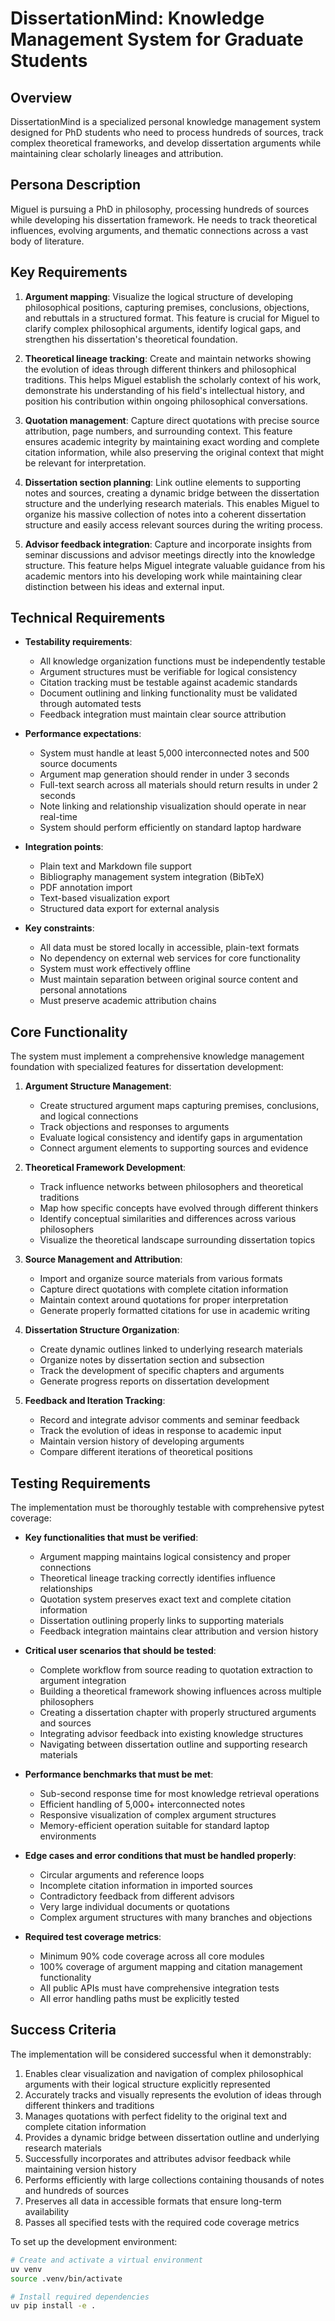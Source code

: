 # DissertationMind: Knowledge Management System for Graduate Students

## Overview
DissertationMind is a specialized personal knowledge management system designed for PhD students who need to process hundreds of sources, track complex theoretical frameworks, and develop dissertation arguments while maintaining clear scholarly lineages and attribution.

## Persona Description
Miguel is pursuing a PhD in philosophy, processing hundreds of sources while developing his dissertation framework. He needs to track theoretical influences, evolving arguments, and thematic connections across a vast body of literature.

## Key Requirements
1. **Argument mapping**: Visualize the logical structure of developing philosophical positions, capturing premises, conclusions, objections, and rebuttals in a structured format. This feature is crucial for Miguel to clarify complex philosophical arguments, identify logical gaps, and strengthen his dissertation's theoretical foundation.

2. **Theoretical lineage tracking**: Create and maintain networks showing the evolution of ideas through different thinkers and philosophical traditions. This helps Miguel establish the scholarly context of his work, demonstrate his understanding of his field's intellectual history, and position his contribution within ongoing philosophical conversations.

3. **Quotation management**: Capture direct quotations with precise source attribution, page numbers, and surrounding context. This feature ensures academic integrity by maintaining exact wording and complete citation information, while also preserving the original context that might be relevant for interpretation.

4. **Dissertation section planning**: Link outline elements to supporting notes and sources, creating a dynamic bridge between the dissertation structure and the underlying research materials. This enables Miguel to organize his massive collection of notes into a coherent dissertation structure and easily access relevant sources during the writing process.

5. **Advisor feedback integration**: Capture and incorporate insights from seminar discussions and advisor meetings directly into the knowledge structure. This feature helps Miguel integrate valuable guidance from his academic mentors into his developing work while maintaining clear distinction between his ideas and external input.

## Technical Requirements
- **Testability requirements**:
  - All knowledge organization functions must be independently testable
  - Argument structures must be verifiable for logical consistency
  - Citation tracking must be testable against academic standards
  - Document outlining and linking functionality must be validated through automated tests
  - Feedback integration must maintain clear source attribution

- **Performance expectations**:
  - System must handle at least 5,000 interconnected notes and 500 source documents
  - Argument map generation should render in under 3 seconds
  - Full-text search across all materials should return results in under 2 seconds
  - Note linking and relationship visualization should operate in near real-time
  - System should perform efficiently on standard laptop hardware

- **Integration points**:
  - Plain text and Markdown file support
  - Bibliography management system integration (BibTeX)
  - PDF annotation import
  - Text-based visualization export
  - Structured data export for external analysis

- **Key constraints**:
  - All data must be stored locally in accessible, plain-text formats
  - No dependency on external web services for core functionality
  - System must work effectively offline
  - Must maintain separation between original source content and personal annotations
  - Must preserve academic attribution chains

## Core Functionality
The system must implement a comprehensive knowledge management foundation with specialized features for dissertation development:

1. **Argument Structure Management**:
   - Create structured argument maps capturing premises, conclusions, and logical connections
   - Track objections and responses to arguments
   - Evaluate logical consistency and identify gaps in argumentation
   - Connect argument elements to supporting sources and evidence

2. **Theoretical Framework Development**:
   - Track influence networks between philosophers and theoretical traditions
   - Map how specific concepts have evolved through different thinkers
   - Identify conceptual similarities and differences across various philosophers
   - Visualize the theoretical landscape surrounding dissertation topics

3. **Source Management and Attribution**:
   - Import and organize source materials from various formats
   - Capture direct quotations with complete citation information
   - Maintain context around quotations for proper interpretation
   - Generate properly formatted citations for use in academic writing

4. **Dissertation Structure Organization**:
   - Create dynamic outlines linked to underlying research materials
   - Organize notes by dissertation section and subsection
   - Track the development of specific chapters and arguments
   - Generate progress reports on dissertation development

5. **Feedback and Iteration Tracking**:
   - Record and integrate advisor comments and seminar feedback
   - Track the evolution of ideas in response to academic input
   - Maintain version history of developing arguments
   - Compare different iterations of theoretical positions

## Testing Requirements
The implementation must be thoroughly testable with comprehensive pytest coverage:

- **Key functionalities that must be verified**:
  - Argument mapping maintains logical consistency and proper connections
  - Theoretical lineage tracking correctly identifies influence relationships
  - Quotation system preserves exact text and complete citation information
  - Dissertation outlining properly links to supporting materials
  - Feedback integration maintains clear attribution and version history

- **Critical user scenarios that should be tested**:
  - Complete workflow from source reading to quotation extraction to argument integration
  - Building a theoretical framework showing influences across multiple philosophers
  - Creating a dissertation chapter with properly structured arguments and sources
  - Integrating advisor feedback into existing knowledge structures
  - Navigating between dissertation outline and supporting research materials

- **Performance benchmarks that must be met**:
  - Sub-second response time for most knowledge retrieval operations
  - Efficient handling of 5,000+ interconnected notes
  - Responsive visualization of complex argument structures
  - Memory-efficient operation suitable for standard laptop environments

- **Edge cases and error conditions that must be handled properly**:
  - Circular arguments and reference loops
  - Incomplete citation information in imported sources
  - Contradictory feedback from different advisors
  - Very large individual documents or quotations
  - Complex argument structures with many branches and objections

- **Required test coverage metrics**:
  - Minimum 90% code coverage across all core modules
  - 100% coverage of argument mapping and citation management functionality
  - All public APIs must have comprehensive integration tests
  - All error handling paths must be explicitly tested

## Success Criteria
The implementation will be considered successful when it demonstrably:

1. Enables clear visualization and navigation of complex philosophical arguments with their logical structure explicitly represented
2. Accurately tracks and visually represents the evolution of ideas through different thinkers and traditions
3. Manages quotations with perfect fidelity to the original text and complete citation information
4. Provides a dynamic bridge between dissertation outline and underlying research materials
5. Successfully incorporates and attributes advisor feedback while maintaining version history
6. Performs efficiently with large collections containing thousands of notes and hundreds of sources
7. Preserves all data in accessible formats that ensure long-term availability
8. Passes all specified tests with the required code coverage metrics

To set up the development environment:
```bash
# Create and activate a virtual environment
uv venv
source .venv/bin/activate

# Install required dependencies
uv pip install -e .
```
